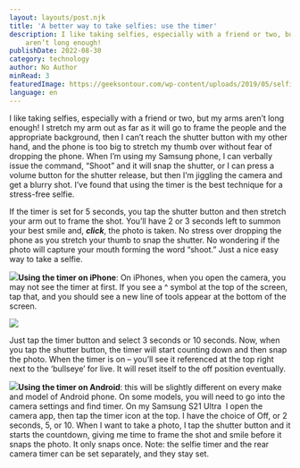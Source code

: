 ```yaml
---
layout: layouts/post.njk
title: 'A better way to take selfies: use the timer'
description: I like taking selfies, especially with a friend or two, but my arms
    aren’t long enough!
publishDate: 2022-08-30
category: technology
author: No Author
minRead: 3
featuredImage: https://geeksontour.com/wp-content/uploads/2019/05/selfies.png
language: en
---
```


<!--StartFragment-->

I like taking selfies, especially with a friend or two, but my arms aren’t long enough! I stretch my arm out as far as it will go to frame the people and the appropriate background, then I can’t reach the shutter button with my other hand, and the phone is too big to stretch my thumb over without fear of dropping the phone. When I’m using my Samsung phone, I can verbally issue the command, “Shoot” and it will snap the shutter, or I can press a volume button for the shutter release, but then I’m jiggling the camera and get a blurry shot. I’ve found that using the timer is the best technique for a stress-free selfie.

If the timer is set for 5 seconds, you tap the shutter button and then stretch your arm out to frame the shot. You’ll have 2 or 3 seconds left to summon your best smile and, **_click_**, the photo is taken. No stress over dropping the phone as you stretch your thumb to snap the shutter. No wondering if the photo will capture your mouth forming the word “shoot.” Just a nice easy way to take a selfie.

**![](https://geeksontour.com/wp-content/uploads/2019/05/itimer.png)Using the timer on iPhone**: On iPhones, when you open the camera, you may not see the timer at first. If you see a ^ symbol at the top of the screen, tap that, and you should see a new line of tools appear at the bottom of the screen.

![](https://geeksontour.com/wp-content/uploads/2019/05/timer.jpg)

Just tap the timer button and select 3 seconds or 10 seconds. Now, when you tap the shutter button, the timer will start counting down and then snap the photo. When the timer is on – you’ll see it referenced at the top right next to the ‘bullseye’ for live. It will reset itself to the off position eventually.

**![](https://geeksontour.com/wp-content/uploads/2019/05/atimer.png)Using the timer on Android**: this will be slightly different on every make and model of Android phone. On some models, you will need to go into the camera settings and find timer. On my Samsung S21 Ultra  I open the camera app, then tap the timer icon at the top. I have the choice of Off, or 2 seconds, 5, or 10. When I want to take a photo, I tap the shutter button and it starts the countdown, giving me time to frame the shot and smile before it snaps the photo. It only snaps once. Note: the selfie timer and the rear camera timer can be set separately, and they stay set.

<!--EndFragment-->
